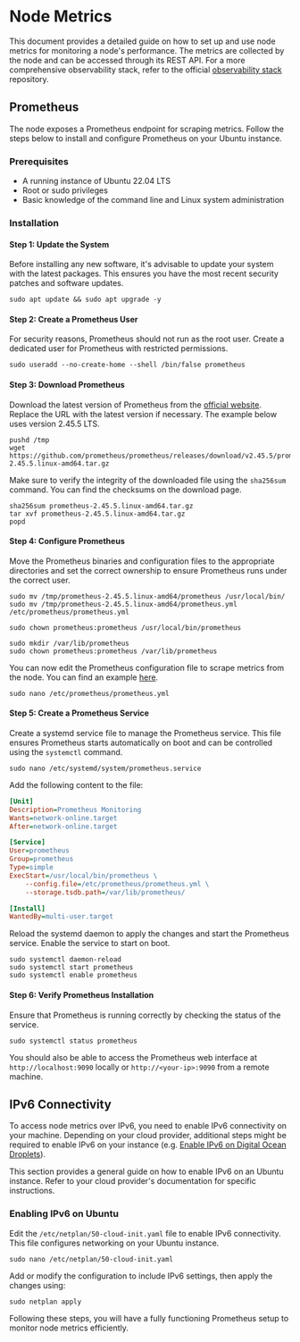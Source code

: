 # Node Metrics

This document provides a detailed guide on how to set up and use node metrics for monitoring a node's performance. The
metrics are collected by the node and can be accessed through its REST API. For a more comprehensive observability
stack, refer to the official [observability stack](https://github.com/dfinity/ic-observability-stack) repository.

## Prometheus

The node exposes a Prometheus endpoint for scraping metrics. Follow the steps below to install and configure Prometheus
on your Ubuntu instance.

### Prerequisites

- A running instance of Ubuntu 22.04 LTS
- Root or sudo privileges
- Basic knowledge of the command line and Linux system administration

### Installation

#### Step 1: Update the System

Before installing any new software, it's advisable to update your system with the latest packages. This ensures you have
the most recent security patches and software updates.

```shell
sudo apt update && sudo apt upgrade -y
```

#### Step 2: Create a Prometheus User

For security reasons, Prometheus should not run as the root user. Create a dedicated user for Prometheus with restricted
permissions.

```shell
sudo useradd --no-create-home --shell /bin/false prometheus
```

#### Step 3: Download Prometheus

Download the latest version of Prometheus from the [official website](https://prometheus.io/download/). Replace the URL
with the latest version if
necessary. The example below uses version 2.45.5 LTS.

```shell
pushd /tmp
wget https://github.com/prometheus/prometheus/releases/download/v2.45.5/prometheus-2.45.5.linux-amd64.tar.gz
```

Make sure to verify the integrity of the downloaded file using the `sha256sum` command. You can find the checksums on
the download page.

```shell
sha256sum prometheus-2.45.5.linux-amd64.tar.gz 
tar xvf prometheus-2.45.5.linux-amd64.tar.gz
popd
```

#### Step 4: Configure Prometheus

Move the Prometheus binaries and configuration files to the appropriate directories and set the correct ownership to
ensure Prometheus runs under the correct user.

```shell
sudo mv /tmp/prometheus-2.45.5.linux-amd64/prometheus /usr/local/bin/
sudo mv /tmp/prometheus-2.45.5.linux-amd64/prometheus.yml /etc/prometheus/prometheus.yml

sudo chown prometheus:prometheus /usr/local/bin/prometheus

sudo mkdir /var/lib/prometheus
sudo chown prometheus:prometheus /var/lib/prometheus
```

You can now edit the Prometheus configuration file to scrape metrics from the node. You can find an
example [here](./prometheus.example.yml).
```shell
sudo nano /etc/prometheus/prometheus.yml
```

#### Step 5: Create a Prometheus Service

Create a systemd service file to manage the Prometheus service. This file ensures Prometheus starts automatically on
boot and can be controlled using the `systemctl` command.

```shell
sudo nano /etc/systemd/system/prometheus.service
```

Add the following content to the file:

```ini
[Unit]
Description=Prometheus Monitoring
Wants=network-online.target
After=network-online.target

[Service]
User=prometheus
Group=prometheus
Type=simple
ExecStart=/usr/local/bin/prometheus \
    --config.file=/etc/prometheus/prometheus.yml \
    --storage.tsdb.path=/var/lib/prometheus/

[Install]
WantedBy=multi-user.target
```

Reload the systemd daemon to apply the changes and start the Prometheus service. Enable the service to start on boot.

```shell
sudo systemctl daemon-reload
sudo systemctl start prometheus
sudo systemctl enable prometheus
```

#### Step 6: Verify Prometheus Installation

Ensure that Prometheus is running correctly by checking the status of the service.

```shell
sudo systemctl status prometheus
```

You should also be able to access the Prometheus web interface at `http://localhost:9090` locally
or `http://<your-ip>:9090` from a remote machine.

## IPv6 Connectivity

To access node metrics over IPv6, you need to enable IPv6 connectivity on your machine. Depending on your cloud
provider, additional steps might be required to enable IPv6 on your instance (e.g. [Enable IPv6 on Digital Ocean Droplets]([url](https://docs.digitalocean.com/products/networking/ipv6/how-to/enable/#on-existing-droplets))). 

This section provides a general guide on how to enable IPv6 on an Ubuntu instance. Refer to your cloud provider's
documentation for specific instructions.

### Enabling IPv6 on Ubuntu

Edit the `/etc/netplan/50-cloud-init.yaml` file to enable IPv6 connectivity. This file configures networking on your
Ubuntu instance.

```shell
sudo nano /etc/netplan/50-cloud-init.yaml
```

Add or modify the configuration to include IPv6 settings, then apply the changes using:

```shell
sudo netplan apply
```

Following these steps, you will have a fully functioning Prometheus setup to monitor node metrics efficiently.

